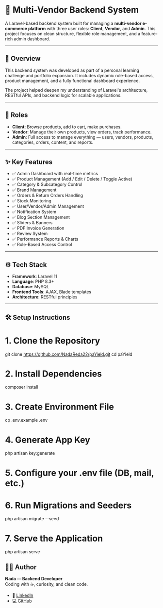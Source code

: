 # 🛒 Multi-Vendor Backend System

A Laravel-based backend system built for managing a **multi-vendor e-commerce platform** with three user roles: **Client**, **Vendor**, and **Admin**. This project focuses on clean structure, flexible role management, and a feature-rich admin dashboard.

---

## 🚀 Overview

This backend system was developed as part of a personal learning challenge and portfolio expansion. It includes dynamic role-based access, product management, and a fully functional dashboard experience.

The project helped deepen my understanding of Laravel's architecture, RESTful APIs, and backend logic for scalable applications.

---

## 👥 Roles

- **Client**: Browse products, add to cart, make purchases.
- **Vendor**: Manage their own products, view orders, track performance.
- **Admin**: Full access to manage everything — users, vendors, products, categories, orders, content, and reports.

---

## ✨ Key Features

- ✅ Admin Dashboard with real-time metrics  
- ✅ Product Management (Add / Edit / Delete / Toggle Active)  
- ✅ Category & Subcategory Control  
- ✅ Brand Management  
- ✅ Orders & Return Orders Handling  
- ✅ Stock Monitoring  
- ✅ User/Vendor/Admin Management  
- ✅ Notification System  
- ✅ Blog Section Management  
- ✅ Sliders & Banners  
- ✅ PDF Invoice Generation  
- ✅ Review System  
- ✅ Performance Reports & Charts  
- ✅ Role-Based Access Control  

---

## ⚙️ Tech Stack

- **Framework**: Laravel 11  
- **Language**: PHP 8.3+  
- **Database**: MySQL  
- **Frontend Tools**: AJAX, Blade templates  
- **Architecture**: RESTful principles  

---

## 🛠️ Setup Instructions


# 1. Clone the Repository
git clone https://github.com/NadaReda22/paYield.git
cd paYield

# 2. Install Dependencies
composer install

# 3. Create Environment File
cp .env.example .env

# 4. Generate App Key
php artisan key:generate

# 5. Configure your .env file (DB, mail, etc.)

# 6. Run Migrations and Seeders
php artisan migrate --seed

# 7. Serve the Application
php artisan serve




## 👩‍💻 Author

**Nada — Backend Developer**  
Coding with ☕, curiosity, and clean code.

- 🔗 [LinkedIn](https://www.linkedin.com/in/nada-reda22/)
- 💻 [GitHub](https://github.com/NadaReda22)

